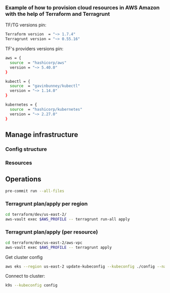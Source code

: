 ### Example of how to provision cloud resources in AWS Amazon with the help of Terraform and Terragrunt

TF/TG versions pin:

```bash
Terraform version  = "~> 1.7.4"
Terragrunt version = "~> 0.55.16"
```

TF's providers versions pin:
```bash
aws = {
  source  = "hashicorp/aws"
  version = "~> 5.40.0"
}

kubectl = {
  source  = "gavinbunney/kubectl"
  version = "~> 1.14.0"
}

kubernetes = {
  source  = "hashicorp/kubernetes"
  version = "~> 2.27.0"
}
```

## Manage infrastructure

### Config structure

### Resources

## Operations

```bash
pre-commit run --all-files
```

### Terragrunt plan/apply per region
```bash
cd terraform/dev/us-east-2/
aws-vault exec $AWS_PROFILE -- terragrunt run-all apply
```

### Terragrunt plan/apply (per resource)

```bash
cd terraform/dev/us-east-2/aws-vpc
aws-vault exec $AWS_PROFILE -- terragrunt apply
```

Get cluster config
```bash
aws eks --region us-east-2 update-kubeconfig --kubeconfig ./config --name <cluster-name>
```

Connect to cluster:
```bash
k9s --kubeconfig config
```
